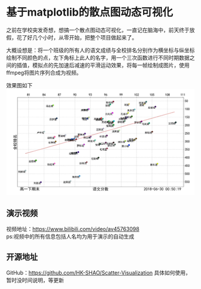 # 基于matplotlib的散点图动态可视化

之前在学校突发奇想，想搞一个散点图动态可视化，一直记在脑海中，前天终于放假，花了好几个小时，从零开始，把整个项目做起来了。  

大概设想是：将一个班级的所有人的语文成绩与全校排名分别作为横坐标与纵坐标绘制不同颜色的点，左下角标上此人的名字，用一个三次函数进行不同时期数据之间的插值，模拟点的先加速后减速的平滑运动效果，将每一帧绘制成图片，使用ffmpeg将图片序列合成为视频。

效果图如下
![](/img.PNG)
<!-- more -->

## 演示视频
视频地址：https://www.bilibili.com/video/av45763098  
ps:视频中的所有信息包括人名均为用于演示的自动生成

## 开源地址
GitHub：https://github.com/HK-SHAO/Scatter-Visualization
具体如何使用，暂时没时间说明，等更新